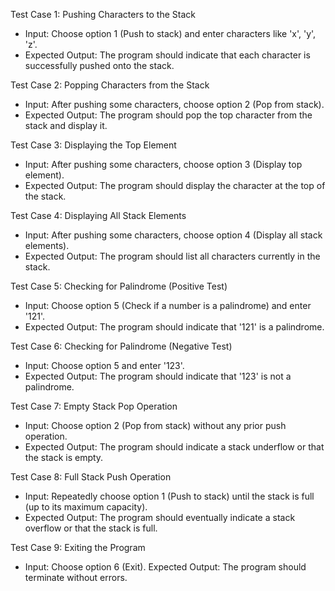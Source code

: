 Test Case 1: Pushing Characters to the Stack
- Input: Choose option 1 (Push to stack) and enter characters like 'x', 'y', 'z'.
- Expected Output: The program should indicate that each character is successfully pushed onto the stack.

Test Case 2: Popping Characters from the Stack
- Input: After pushing some characters, choose option 2 (Pop from stack).
- Expected Output: The program should pop the top character from the stack and display it.

Test Case 3: Displaying the Top Element
- Input: After pushing some characters, choose option 3 (Display top element).
- Expected Output: The program should display the character at the top of the stack.

Test Case 4: Displaying All Stack Elements
- Input: After pushing some characters, choose option 4 (Display all stack elements).
- Expected Output: The program should list all characters currently in the stack.

Test Case 5: Checking for Palindrome (Positive Test)
- Input: Choose option 5 (Check if a number is a palindrome) and enter '121'.
- Expected Output: The program should indicate that '121' is a palindrome.

Test Case 6: Checking for Palindrome (Negative Test)
- Input: Choose option 5 and enter '123'.
- Expected Output: The program should indicate that '123' is not a palindrome.

Test Case 7: Empty Stack Pop Operation
- Input: Choose option 2 (Pop from stack) without any prior push operation.
- Expected Output: The program should indicate a stack underflow or that the stack is empty.

Test Case 8: Full Stack Push Operation
- Input: Repeatedly choose option 1 (Push to stack) until the stack is full (up to its maximum capacity).
- Expected Output: The program should eventually indicate a stack overflow or that the stack is full.

Test Case 9: Exiting the Program
- Input: Choose option 6 (Exit).
Expected Output: The program should terminate without errors.
